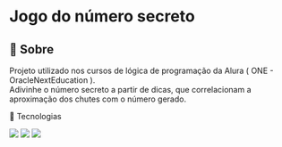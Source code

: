 <h1>Jogo do número secreto</h1>

<h2>🔎 Sobre</h2>
<p>Projeto utilizado nos cursos de lógica de programação da Alura ( ONE - OracleNextEducation ). <br>Adivinhe o número secreto a partir de dicas, que correlacionam a aproximação dos chutes com o número gerado.</p>

🚀 Tecnologias
<div>
  <img src="https://img.shields.io/badge/HTML-239120?style=for-the-badge&logo=html5&logoColor=white">
  <img src="https://img.shields.io/badge/CSS-239120?&style=for-the-badge&logo=css3&logoColor=white">
  <img src="https://img.shields.io/badge/JavaScript-F7DF1E?style=for-the-badge&logo=javascript&logoColor=black">
</div>

